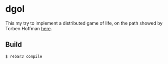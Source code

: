 dgol
=====

This my try to implement a distributed game of life, on the path showed by Torben Hoffman [here](https://github.com/lehoff/egol).

Build
-----

    $ rebar3 compile

